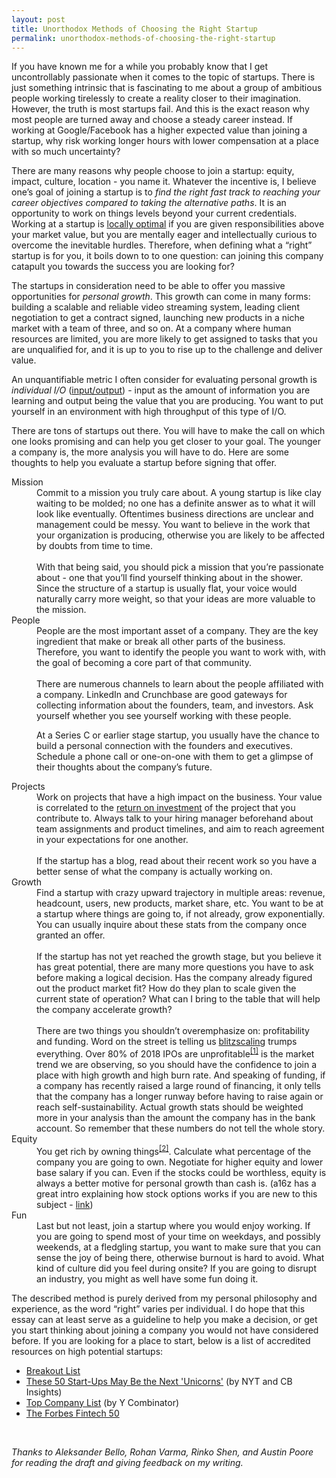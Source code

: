 ```yaml
---
layout: post
title: Unorthodox Methods of Choosing the Right Startup
permalink: unorthodox-methods-of-choosing-the-right-startup
---
```


If you have known me for a while you probably know that I get uncontrollably passionate when it comes to the topic of startups. There is just something intrinsic that is fascinating to me about a group of ambitious people working tirelessly to create a reality closer to their imagination. However, the truth is most startups fail. And this is the exact reason why most people are turned away and choose a steady career instead. If working at Google/Facebook has a higher expected value than joining a startup, why risk working longer hours with lower compensation at a place with so much uncertainty?

There are many reasons why people choose to join a startup: equity, impact, culture, location - you name it. Whatever the incentive is, I believe one’s goal of joining a startup is to _find the right fast track to reaching your career objectives compared to taking the alternative paths_. It is an opportunity to work on things levels beyond your current credentials. Working at a startup is [locally optimal](https://en.wikipedia.org/wiki/Local_optimum) if you are given responsibilities above your market value, but you are mentally eager and intellectually curious to overcome the inevitable hurdles. Therefore, when defining what a “right” startup is for you, it boils down to to one question: can joining this company catapult you towards the success you are looking for?

The startups in consideration need to be able to offer you massive opportunities for _personal growth_. This growth can come in many forms: building a scalable and reliable video streaming system, leading client negotiation to get a contract signed, launching new products in a niche market with a team of three, and so on. At a company where human resources are limited, you are more likely to get assigned to tasks that you are unqualified for, and it is up to you to rise up to the challenge and deliver value.

An unquantifiable metric I often consider for evaluating personal growth is _individual I/O_ ([input/output](https://en.wikipedia.org/wiki/Input/output)) - input as the amount of information you are learning and output being the value that you are producing. You want to put yourself in an environment with high throughput of this type of I/O.

There are tons of startups out there. You will have to make the call on which one looks promising and can help you get closer to your goal. The younger a company is, the more analysis you will have to do. Here are some thoughts to help you evaluate a startup before signing that offer.

<dl>
<dt>Mission</dt>

<dd>Commit to a mission you truly care about. A young startup is like clay waiting to be molded; no one has a definite answer as to what it will look like eventually. Oftentimes business directions are unclear and management could be messy. You want to believe in the work that your organization is producing, otherwise you are likely to be affected by doubts from time to time.
<br/>
<br/>
With that being said, you should pick a mission that you’re passionate about - one that you’ll find yourself thinking about in the shower. Since the structure of a startup is usually flat, your voice would naturally carry more weight, so that your ideas are more valuable to the mission.</dd>

<dt>People</dt>

<dd>People are the most important asset of a company. They are the key ingredient that make or break all other parts of the business. Therefore, you want to identify the people you want to work with, with the goal of becoming a core part of that community.
<br/>
<br/>
There are numerous channels to learn about the people affiliated with a company. LinkedIn and Crunchbase are good gateways for collecting information about the founders, team, and investors. Ask yourself whether you see yourself working with these people.

At a Series C or earlier stage startup, you usually have the chance to build a personal connection with the founders and executives. Schedule a phone call or one-on-one with them to get a glimpse of their thoughts about the company’s future.</dd>

<dt>Projects</dt>

<dd>Work on projects that have a high impact on the business. Your value is correlated to the <a href="https://www.investopedia.com/terms/r/returnoninvestment.asp">return on investment</a> of the project that you contribute to. Always talk to your hiring manager beforehand about team assignments and product timelines, and aim to reach agreement in your expectations for one another.
<br/>
<br/>
If the startup has a blog, read about their recent work so you have a better sense of what the company is actually working on.</dd>

<dt>Growth</dt>

<dd>Find a startup with crazy upward trajectory in multiple areas: revenue, headcount, users, new products, market share, etc. You want to be at a startup where things are going to, if not already, grow exponentially. You can usually inquire about these stats from the company once granted an offer.
<br/>
<br/>
If the startup has not yet reached the growth stage, but you believe it has great potential, there are many more questions you have to ask before making a logical decision. Has the company already figured out the product market fit? How do they plan to scale given the current state of operation? What can I bring to the table that will help the company accelerate growth?
<br/>
<br/>
There are two things you shouldn’t overemphasize on: profitability and funding. Word on the street is telling us <a href="https://www.blitzscaling.com/">blitzscaling</a> trumps everything. Over 80% of 2018 IPOs are unprofitable<sup><a href="https://news.crunchbase.com/news/over-80-of-2018-ipos-are-unprofitable-setting-new-record/">[1]</a></sup> is the market trend we are observing, so you should have the confidence to join a place with high growth and high burn rate. And speaking of funding, if a company has recently raised a large round of financing, it only tells that the company has a longer runway before having to raise again or reach self-sustainability. Actual growth stats should be weighted more in your analysis than the amount the company has in the bank account. So remember that these numbers do not tell the whole story.</dd>

<dt>Equity</dt>

<dd>You get rich by owning things<sup><a href="http://blog.samaltman.com/how-to-be-successful">[2]</a></sup>. Calculate what percentage of the company you are going to own. Negotiate for higher equity and lower base salary if you can. Even if the stocks could be worthless, equity is always a better motive for personal growth than cash is. (a16z has a great intro explaining how stock options works if you are new to this subject - <a href="https://a16z.com/2016/08/24/options-ownership/">link</a>)</dd>

<dt>Fun</dt>

<dd>Last but not least, join a startup where you would enjoy working. If you are going to spend most of your time on weekdays, and possibly weekends, at a fledgling startup, you want to make sure that you can sense the joy of being there, otherwise burnout is hard to avoid. What kind of culture did you feel during onsite? If you are going to disrupt an industry, you might as well have some fun doing it.</dd>
</dl>

The described method is purely derived from my personal philosophy and experience, as the word “right” varies per individual. I do hope that this essay can at least serve as a guideline to help you make a decision, or get you start thinking about joining a company you would not have considered before. If you are looking for a place to start, below is a list of accredited resources on high potential startups:
* [Breakout List](https://breakoutlist.com/)
* [These 50 Start-Ups May Be the Next 'Unicorns'](https://www.nytimes.com/2019/02/10/technology/these-50-start-ups-may-be-the-next-unicorns.html?module=inline) (by NYT and CB Insights)
* [Top Company List](https://www.ycombinator.com/topcompanies/) (by Y Combinator)
* [The Forbes Fintech 50](https://www.forbes.com/fintech/2019)


<br/>

_Thanks to Aleksander Bello, Rohan Varma, Rinko Shen, and Austin Poore for reading the draft and giving feedback on my writing._

